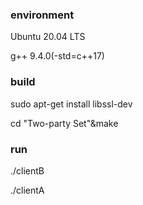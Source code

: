 ### environment
Ubuntu 20.04 LTS

g++ 9.4.0(-std=c++17)
### build
sudo apt-get install libssl-dev

cd "Two-party Set"&make
### run
./clientB

./clientA